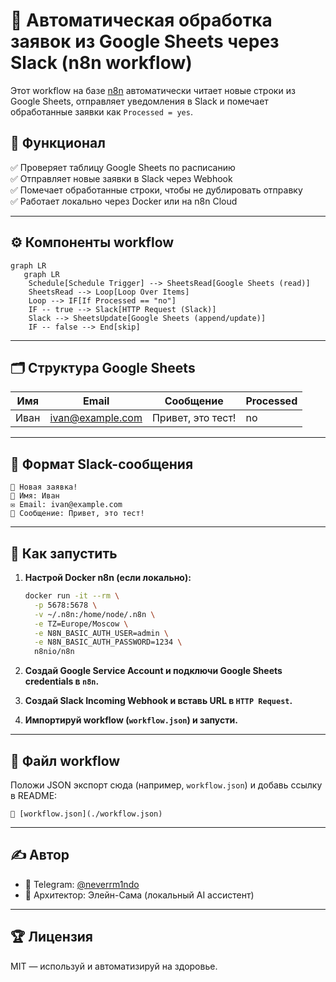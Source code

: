 # 🔁 Автоматическая обработка заявок из Google Sheets через Slack (n8n workflow)

Этот workflow на базе [n8n](https://n8n.io) автоматически читает новые строки из Google Sheets, отправляет уведомления в Slack и помечает обработанные заявки как `Processed = yes`.

## 📌 Функционал

✅ Проверяет таблицу Google Sheets по расписанию  
✅ Отправляет новые заявки в Slack через Webhook  
✅ Помечает обработанные строки, чтобы не дублировать отправку  
✅ Работает локально через Docker или на n8n Cloud

---

## ⚙️ Компоненты workflow

```mermaid
graph LR
   graph LR
    Schedule[Schedule Trigger] --> SheetsRead[Google Sheets (read)]
    SheetsRead --> Loop[Loop Over Items]
    Loop --> IF[If Processed == "no"]
    IF -- true --> Slack[HTTP Request (Slack)]
    Slack --> SheetsUpdate[Google Sheets (append/update)]
    IF -- false --> End[skip]
```

---

## 🗂 Структура Google Sheets

| Имя   | Email            | Сообщение          | Processed |
|--------|-------------------|---------------------|-------------|
| Иван  | ivan@example.com | Привет, это тест! | no          |

---

## 💬 Формат Slack-сообщения

```text
📩 Новая заявка!
👤 Имя: Иван
✉️ Email: ivan@example.com
💬 Сообщение: Привет, это тест!
```

---

## 🔧 Как запустить

1. **Настрой Docker n8n (если локально):**
   ```bash
   docker run -it --rm \
     -p 5678:5678 \
     -v ~/.n8n:/home/node/.n8n \
     -e TZ=Europe/Moscow \
     -e N8N_BASIC_AUTH_USER=admin \
     -e N8N_BASIC_AUTH_PASSWORD=1234 \
     n8nio/n8n
   ```

2. **Создай Google Service Account и подключи Google Sheets credentials в `n8n`.**

3. **Создай Slack Incoming Webhook и вставь URL в `HTTP Request`.**

4. **Импортируй workflow (`workflow.json`) и запусти.**

---

## 📁 Файл workflow

Положи JSON экспорт сюда (например, `workflow.json`) и добавь ссылку в README:

```
📄 [workflow.json](./workflow.json)
```

---

## ✍️ Автор

- 🔗 Telegram: [@neverrm1ndo](https://t.me/neverrm1ndo)
- 🧠 Архитектор: Элейн-Сама (локальный AI ассистент)

---

## 🏆 Лицензия

MIT — используй и автоматизируй на здоровье.
